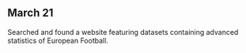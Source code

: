 ## March 21

Searched and found a website featuring datasets containing advanced statistics of European Football.